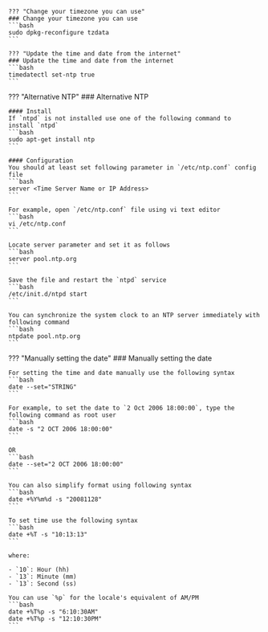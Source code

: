     ??? "Change your timezone you can use"
    ### Change your timezone you can use
    ```bash
    sudo dpkg-reconfigure tzdata
    ```

    ??? "Update the time and date from the internet"
    ### Update the time and date from the internet
    ```bash
    timedatectl set-ntp true
    ```


??? "Alternative NTP"
    ### Alternative NTP
    
    #### Install
    If `ntpd` is not installed use one of the following command to install `ntpd`
    ```bash
    sudo apt-get install ntp
    ```

    #### Configuration
    You should at least set following parameter in `/etc/ntp.conf` config file
    ```bash
    server <Time Server Name or IP Address>
    ```

    For example, open `/etc/ntp.conf` file using vi text editor
    ```bash
    vi /etc/ntp.conf
    ```

    Locate server parameter and set it as follows
    ```bash
    server pool.ntp.org
    ```

    Save the file and restart the `ntpd` service
    ```bash
    /etc/init.d/ntpd start
    ```

    You can synchronize the system clock to an NTP server immediately with following command
    ```bash
    ntpdate pool.ntp.org
    ```

??? "Manually setting the date"
    ### Manually setting the date

    For setting the time and date manually use the following syntax
    ```bash
    date --set="STRING"
    ```

    For example, to set the date to `2 Oct 2006 18:00:00`, type the following command as root user
    ```bash
    date -s "2 OCT 2006 18:00:00"
    ```

    OR
    ```bash
    date --set="2 OCT 2006 18:00:00"
    ```

    You can also simplify format using following syntax
    ```bash
    date +%Y%m%d -s "20081128"
    ```

    To set time use the following syntax
    ```bash
    date +%T -s "10:13:13"
    ```

    where:

    - `10`: Hour (hh)
    - `13`: Minute (mm)
    - `13`: Second (ss)

    You can use `%p` for the locale's equivalent of AM/PM
    ```bash
    date +%T%p -s "6:10:30AM"
    date +%T%p -s "12:10:30PM"
    ```
